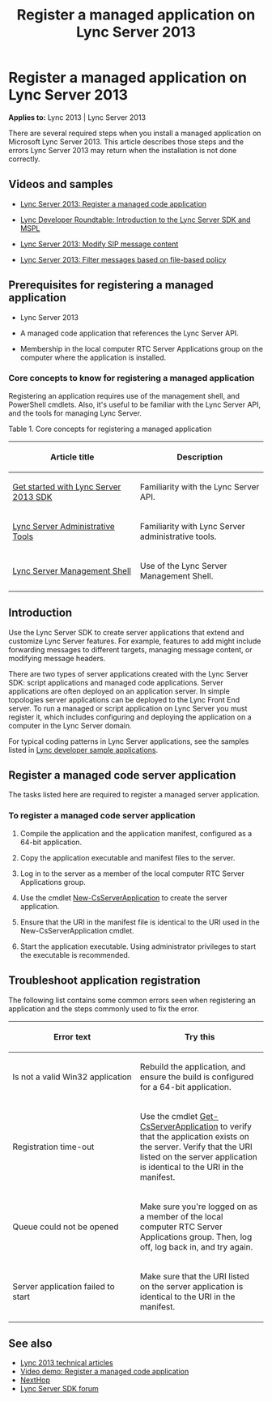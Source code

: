 ﻿---
title: Register a managed application on Lync Server 2013
TOCTitle: Register a managed application on Lync Server 2013
ms:assetid: b69d571e-eacc-494a-9a74-047468265b20
ms:mtpsurl: https://msdn.microsoft.com/library/Dn600167(v=office.15)
ms:contentKeyID: 61055790
ms.date: 07/25/2014
mtps_version: v=office.15
---

# Register a managed application on Lync Server 2013

**Applies to:** Lync 2013 | Lync Server 2013

There are several required steps when you install a managed application on Microsoft Lync Server 2013. This article describes those steps and the errors Lync Server 2013 may return when the installation is not done correctly.

## Videos and samples

- [Lync Server 2013: Register a managed code application](http://channel9.msdn.com/posts/lync-server-2013-register-a-managed-code-application)

- [Lync Developer Roundtable: Introduction to the Lync Server SDK and MSPL](http://channel9.msdn.com/posts/lync-developer-roundtable-introduction-to-lync-server-2013-sdk-and-mspl)

- [Lync Server 2013: Modify SIP message content](http://code.msdn.microsoft.com/lync-server-2013-modify-37847bc4)

- [Lync Server 2013: Filter messages based on file-based policy](http://code.msdn.microsoft.com/lync-server-2013-filter-2bd7aae7)


## Prerequisites for registering a managed application

- Lync Server 2013

- A managed code application that references the Lync Server API.

- Membership in the local computer RTC Server Applications group on the computer where the application is installed.

### Core concepts to know for registering a managed application

Registering an application requires use of the management shell, and PowerShell cmdlets. Also, it's useful to be familiar with the Lync Server API, and the tools for managing Lync Server.

Table 1. Core concepts for registering a managed application

<table>
<colgroup>
<col style="width: 50%" />
<col style="width: 50%" />
</colgroup>
<thead>
<tr class="header">
<th><p>Article title</p></th>
<th><p>Description</p></th>
</tr>
</thead>
<tbody>
<tr class="odd">
<td><p><a href="../server-sdk/get-started-with-lync-server-2013-sdk.md">Get started with Lync Server 2013 SDK</a></p></td>
<td><p>Familiarity with the Lync Server API.</p></td>
</tr>
<tr class="even">
<td><p><a href="http://technet.microsoft.com/library/gg195756.aspx">Lync Server Administrative Tools</a></p></td>
<td><p>Familiarity with Lync Server administrative tools.</p></td>
</tr>
<tr class="odd">
<td><p><a href="http://technet.microsoft.com/library/gg398474.aspx">Lync Server Management Shell</a></p></td>
<td><p>Use of the Lync Server Management Shell.</p></td>
</tr>
</tbody>
</table>


## Introduction

Use the Lync Server SDK to create server applications that extend and customize Lync Server features. For example, features to add might include forwarding messages to different targets, managing message content, or modifying message headers.

There are two types of server applications created with the Lync Server SDK: script applications and managed code applications. Server applications are often deployed on an application server. In simple topologies server applications can be deployed to the Lync Front End server. To run a managed or script application on Lync Server you must register it, which includes configuring and deploying the application on a computer in the Lync Server domain.

For typical coding patterns in Lync Server applications, see the samples listed in [Lync developer sample applications](lync-developer-sample-applications.md).

## Register a managed code server application

The tasks listed here are required to register a managed server application.

### To register a managed code server application

1.  Compile the application and the application manifest, configured as a 64-bit application.

2.  Copy the application executable and manifest files to the server.

3.  Log in to the server as a member of the local computer RTC Server Applications group.

4.  Use the cmdlet [New-CsServerApplication](http://technet.microsoft.com/library/gg398096.aspx) to create the server application.

5.  Ensure that the URI in the manifest file is identical to the URI used in the New-CsServerApplication cmdlet.

6.  Start the application executable. Using administrator privileges to start the executable is recommended.

## Troubleshoot application registration

The following list contains some common errors seen when registering an application and the steps commonly used to fix the error.

<table>
<colgroup>
<col style="width: 50%" />
<col style="width: 50%" />
</colgroup>
<thead>
<tr class="header">
<th><p>Error text</p></th>
<th><p>Try this</p></th>
</tr>
</thead>
<tbody>
<tr class="odd">
<td><p>Is not a valid Win32 application</p></td>
<td><p>Rebuild the application, and ensure the build is configured for a 64-bit application.</p></td>
</tr>
<tr class="even">
<td><p>Registration time-out</p></td>
<td><p>Use the cmdlet <a href="http://technet.microsoft.com/library/gg425948.aspx">Get-CsServerApplication</a> to verify that the application exists on the server. Verify that the URI listed on the server application is identical to the URI in the manifest.</p></td>
</tr>
<tr class="odd">
<td><p>Queue could not be opened</p></td>
<td><p>Make sure you're logged on as a member of the local computer RTC Server Applications group. Then, log off, log back in, and try again.</p></td>
</tr>
<tr class="even">
<td><p>Server application failed to start</p></td>
<td><p>Make sure that the URI listed on the server application is identical to the URI in the manifest.</p></td>
</tr>
</tbody>
</table>


## See also

- [Lync 2013 technical articles](lync-2013-technical-articles.md)
- [Video demo: Register a managed code application](http://channel9.msdn.com/posts/lync-server-2013-register-a-managed-code-application)
- [NextHop](http://blogs.technet.com/b/nexthop/)
- [Lync Server SDK forum](http://social.msdn.microsoft.com/forums/lync/home?forum=communicationsserversdk%26filter=alltypes%26sort=lastpostdesc)

